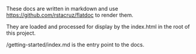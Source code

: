 These docs are written in markdown and use https://github.com/rstacruz/flatdoc to render them.

They are loaded and processed for display by the index.html in the root of this project.

/getting-started/index.md is the entry point to the docs.